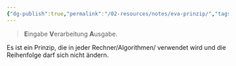 ```yaml
---
{"dg-publish":true,"permalink":"/02-resources/notes/eva-prinzip/","tags":["LF02","prüfungsrelevant"],"noteIcon":"","updated":"2024-06-17T09:37:02.937+02:00"}
---
```


> **E**ingabe **V**erarbeitung **A**usgabe.

Es ist ein Prinzip, die in jeder Rechner/Algorithmen/ verwendet wird und die Reihenfolge darf sich nicht ändern.